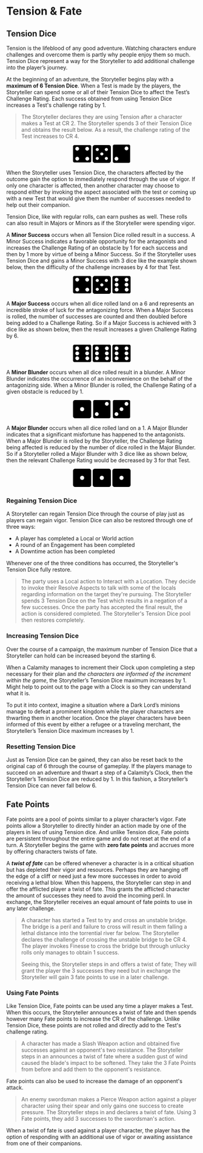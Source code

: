 

# Tension & Fate


## Tension Dice

Tension is the lifeblood of any good adventure. Watching characters endure challenges and overcome them is partly why people enjoy them so much. Tension Dice represent a way for the Storyteller to add additional challenge into the player’s journey.

At the beginning of an adventure, the Storyteller begins play with a **maximum of 6 Tension Dice**. When a Test is made by the players, the Storyteller can spend some or all of their Tension Dice to affect the Test’s Challenge Rating. Each success obtained from using Tension Dice increases a Test's challenge rating by 1.

>The Storyteller declares they are using Tension after a character makes a Test at CR 2. The Storyteller spends 3 of their Tension Dice and obtains the result below. As a result, the challenge rating of the Test increases to CR 4.
<div align="center">
<img src="images/dice4.png" width="48">
<img src="images/dice5.png" width="47.5">
<img src="images/dice2.png" width="48">
</div>

When the Storyteller uses Tension Dice, the characters affected by the outcome gain the option to immediately respond through the use of vigor. If only one character is affected, then another character may choose to respond either by invoking the aspect associated with the test or coming up with a new Test that would give them the number of successes needed to help out their companion.

Tension Dice, like with regular rolls, can earn pushes as well. These rolls can also result in Majors or Minors as if the Storyteller were spending vigor.

A **Minor Success** occurs when all Tension Dice rolled result in a success. A Minor Success indicates a favorable opportunity for the antagonists and increases the Challenge Rating of an obstacle by 1 for each success and then by 1 more by virtue of being a Minor Success. So if the Storyteller uses Tension Dice and gains a Minor Success with 3 dice like the example shown below, then the difficulty of the challenge increases by 4 for that Test.

<div align="center">
<img src="images/dice4.png" width="48">
<img src="images/dice5.png" width="47.5">
<img src="images/dice6.png" width="48">
</div>

A **Major Success** occurs when all dice rolled land on a 6 and represents an incredible stroke of luck for the antagonizing force. When a Major Success is rolled, the number of successes are counted and then doubled before being added to a Challenge Rating. So if a Major Success is achieved with 3 dice like as shown below, then the result increases a given Challenge Rating by 6.

<div align="center">
<img src="images/dice6.png" width="48">
<img src="images/dice6.png" width="48">
<img src="images/dice6.png" width="48">
</div>

A **Minor Blunder** occurs when all dice rolled result in a blunder. A Minor Blunder indicates the occurrence of an inconvenience on the behalf of the antagonizing side. When a Minor Blunder is rolled, the Challenge Rating of a given obstacle is reduced by 1.

<div align="center">
<img src="images/dice1.png" width="48">
<img src="images/dice2.png" width="48">
<img src="images/dice3.png" width="48">
</div>

A **Major Blunder** occurs when all dice rolled land on a 1. A Major Blunder indicates that a significant misfortune has happened to the antagonists. When a Major Blunder is rolled by the Storyteller, the Challenge Rating being affected is reduced by the number of dice rolled in the Major Blunder. So if a Storyteller rolled a Major Blunder with 3 dice like as shown below, then the relevant Challenge Rating would be decreased by 3 for that Test.

<div align="center">
<img src="images/dice1.png" width="48">
<img src="images/dice1.png" width="48">
<img src="images/dice1.png" width="48">
</div>


### Regaining Tension Dice

A Storyteller can regain Tension Dice through the course of play just as players can regain vigor. Tension Dice can also be restored through one of three ways: 
- A player has completed a Local or World action
- A round of an Engagement has been completed
- A Downtime action has been completed

Whenever one of the three conditions has occurred, the Storyteller's Tension Dice fully restore.

>The party uses a Local action to Interact with a Location. They decide to invoke their Resolve Aspects to talk with some of the locals regarding information on the target they're pursuing. The Storyteller spends 3 Tension Dice on the Test which results in a negation of a few successes. Once the party has accepted the final result, the action is considered completed. The Storyteller's Tension Dice pool then restores completely.

### Increasing Tension Dice

Over the course of a campaign, the maximum number of Tension Dice that a Storyteller can hold can be increased beyond the starting 6.

When a Calamity manages to increment their Clock upon completing a step necessary for their plan and _the characters are informed of the increment within the game_, the Storyteller’s Tension Dice maximum increases by 1. Might help to point out to the page with a Clock is so they can understand what it is.

To put it into context, imagine a situation where a Dark Lord’s minions manage to defeat a prominent kingdom while the player characters are thwarting them in another location. Once the player characters have been informed of this event by either a refugee or a traveling merchant, the Storyteller’s Tension Dice maximum increases by 1.


### Resetting Tension Dice

Just as Tension Dice can be gained, they can also be reset back to the original cap of 6 through the course of gameplay. If the players manage to succeed on an adventure and thwart a step of a Calamity’s Clock, then the Storyteller’s Tension Dice are reduced by 1. In this fashion, a Storyteller’s Tension Dice can never fall below 6.


## Fate Points

Fate points are a pool of points similar to a player character’s vigor. Fate points allow a Storyteller to directly hinder an action made by one of the players in lieu of using Tension dice. And unlike Tension dice, Fate points are persistent throughout the entire game and do not reset at the end of a turn. A Storyteller begins the game with **zero fate points** and accrues more by offering characters twists of fate. 

A **_twist of fate_** can be offered whenever a character is in a critical situation but has depleted their vigor and resources. Perhaps they are hanging off the edge of a cliff or need just a few more successes in order to avoid receiving a lethal blow. When this happens, the Storyteller can step in and offer the afflicted player a twist of fate. This grants the afflicted character the amount of successes they need to avoid the incoming peril. In exchange, the Storyteller receives an equal amount of fate points to use in any later challenge.

>A character has started a Test to try and cross an unstable bridge. The bridge is a peril and failure to cross will result in them falling a lethal distance into the torrential river far below. The Storyteller declares the challenge of crossing the unstable bridge to be CR 4. The player invokes Finesse to cross the bridge but through unlucky rolls only manages to obtain 1 success.
>
>Seeing this, the Storyteller steps in and offers a twist of fate; They will grant the player the 3 successes they need but in exchange the Storyteller will gain 3 fate points to use in a later challenge.

### Using Fate Points
Like Tension Dice, Fate points can be used any time a player makes a Test. When this occurs, the Storyteller announces a twist of fate and then spends however many Fate points to increase the CR of the challenge. Unlike Tension Dice, these points are not rolled and directly add to the Test's challenge rating.

>A character has made a Slash Weapon action and obtained five successes against an opponent's two resistance. The Storyteller steps in an announces a twist of fate where a sudden gust of wind caused the blade's impact to be softened. They take the 3 Fate Points from before and add them to the opponent's resistance.

Fate points can also be used to increase the damage of an opponent's attack.

>An enemy swordsman makes a Pierce Weapon action against a player character using their spear and only gains one success to create pressure. The Storyteller steps in and declares a twist of fate. Using 3 Fate points, they add 3 successes to the swordsman's action.

When a twist of fate is used against a player character, the player has the option of responding with an additional use of vigor or awaiting assistance from one of their companions.
